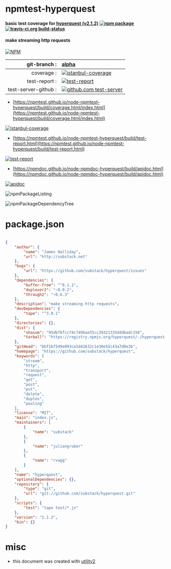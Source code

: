 # npmtest-hyperquest

#### basic test coverage for  [hyperquest (v2.1.2)](https://github.com/substack/hyperquest)  [![npm package](https://img.shields.io/npm/v/npmtest-hyperquest.svg?style=flat-square)](https://www.npmjs.org/package/npmtest-hyperquest) [![travis-ci.org build-status](https://api.travis-ci.org/npmtest/node-npmtest-hyperquest.svg)](https://travis-ci.org/npmtest/node-npmtest-hyperquest)

#### make streaming http requests

[![NPM](https://nodei.co/npm/hyperquest.png?downloads=true&downloadRank=true&stars=true)](https://www.npmjs.com/package/hyperquest)

| git-branch : | [alpha](https://github.com/npmtest/node-npmtest-hyperquest/tree/alpha)|
|--:|:--|
| coverage : | [![istanbul-coverage](https://npmtest.github.io/node-npmtest-hyperquest/build/coverage.badge.svg)](https://npmtest.github.io/node-npmtest-hyperquest/build/coverage.html/index.html)|
| test-report : | [![test-report](https://npmtest.github.io/node-npmtest-hyperquest/build/test-report.badge.svg)](https://npmtest.github.io/node-npmtest-hyperquest/build/test-report.html)|
| test-server-github : | [![github.com test-server](https://npmtest.github.io/node-npmtest-hyperquest/GitHub-Mark-32px.png)](https://npmtest.github.io/node-npmtest-hyperquest/build/app/index.html) | | build-artifacts : | [![build-artifacts](https://npmtest.github.io/node-npmtest-hyperquest/glyphicons_144_folder_open.png)](https://github.com/npmtest/node-npmtest-hyperquest/tree/gh-pages/build)|

- [https://npmtest.github.io/node-npmtest-hyperquest/build/coverage.html/index.html](https://npmtest.github.io/node-npmtest-hyperquest/build/coverage.html/index.html)

[![istanbul-coverage](https://npmtest.github.io/node-npmtest-hyperquest/build/screenCapture.buildCi.browser.%252Ftmp%252Fbuild%252Fcoverage.lib.html.png)](https://npmtest.github.io/node-npmtest-hyperquest/build/coverage.html/index.html)

- [https://npmtest.github.io/node-npmtest-hyperquest/build/test-report.html](https://npmtest.github.io/node-npmtest-hyperquest/build/test-report.html)

[![test-report](https://npmtest.github.io/node-npmtest-hyperquest/build/screenCapture.buildCi.browser.%252Ftmp%252Fbuild%252Ftest-report.html.png)](https://npmtest.github.io/node-npmtest-hyperquest/build/test-report.html)

- [https://npmdoc.github.io/node-npmdoc-hyperquest/build/apidoc.html](https://npmdoc.github.io/node-npmdoc-hyperquest/build/apidoc.html)

[![apidoc](https://npmdoc.github.io/node-npmdoc-hyperquest/build/screenCapture.buildCi.browser.%252Ftmp%252Fbuild%252Fapidoc.html.png)](https://npmdoc.github.io/node-npmdoc-hyperquest/build/apidoc.html)

![npmPackageListing](https://npmtest.github.io/node-npmtest-hyperquest/build/screenCapture.npmPackageListing.svg)

![npmPackageDependencyTree](https://npmtest.github.io/node-npmtest-hyperquest/build/screenCapture.npmPackageDependencyTree.svg)



# package.json

```json

{
    "author": {
        "name": "James Halliday",
        "url": "http://substack.net"
    },
    "bugs": {
        "url": "https://github.com/substack/hyperquest/issues"
    },
    "dependencies": {
        "buffer-from": "^0.1.1",
        "duplexer2": "~0.0.2",
        "through2": "~0.6.3"
    },
    "description": "make streaming http requests",
    "devDependencies": {
        "tape": "^3.0.1"
    },
    "directories": {},
    "dist": {
        "shasum": "95dbf6fcc74c749bae55cc39321335ddd6adc158",
        "tarball": "https://registry.npmjs.org/hyperquest/-/hyperquest-2.1.2.tgz"
    },
    "gitHead": "bbf1bf549e093ce2d42632c1e30e55c43a7d0e3b",
    "homepage": "https://github.com/substack/hyperquest",
    "keywords": [
        "stream",
        "http",
        "transport",
        "request",
        "get",
        "post",
        "put",
        "delete",
        "duplex",
        "pooling"
    ],
    "license": "MIT",
    "main": "index.js",
    "maintainers": [
        {
            "name": "substack"
        },
        {
            "name": "juliangruber"
        },
        {
            "name": "rvagg"
        }
    ],
    "name": "hyperquest",
    "optionalDependencies": {},
    "repository": {
        "type": "git",
        "url": "git://github.com/substack/hyperquest.git"
    },
    "scripts": {
        "test": "tape test/*.js"
    },
    "version": "2.1.2",
    "bin": {}
}
```



# misc
- this document was created with [utility2](https://github.com/kaizhu256/node-utility2)
